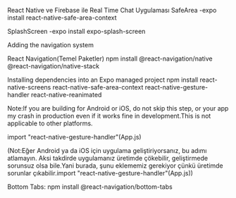 React Native ve Firebase ile Real Time Chat Uygulaması
SafeArea
-expo install react-native-safe-area-context

SplashScreen
-expo install expo-splash-screen

Adding the navigation system

React Navigation(Temel Paketler)
npm install @react-navigation/native @react-navigation/native-stack

Installing dependencies into an Expo managed project
npm install react-native-screens react-native-safe-area-context react-native-gesture-handler react-native-reanimated

Note:If you are building for Android or iOS, do not skip this step, or your app my crash in production even if it works fine in development.This is not applicable to other platforms.

import "react-native-gesture-handler"(App.js)

(Not:Eğer Android ya da iOS için uygulama geliştiriyorsanız, bu adımı atlamayın. Aksi takdirde uygulamanız üretimde çökebilir, geliştirmede sorunsuz olsa bile.Yani burada, şunu eklememiz gerekiyor çünkü üretimde sorunlar çıkabilir.import "react-native-gesture-handler"(App.js))

Bottom Tabs:
npm install @react-navigation/bottom-tabs
